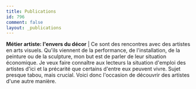 ```yaml
---
title: Publications
id: 796
comment: false
layout: _publications
---
```


**Métier artiste: l'envers du décor** | Ce sont des rencontres avec des artistes en arts visuels. Qu'ils viennent de la performance, de l'installation, de la peinture ou de la sculpture, mon but est de parler de leur situation économique. Je veux faire connaître aux lecteurs la situation d'emploi des artistes d'ici et la précarité que certains d'entre eux peuvent vivre. Sujet presque tabou, mais crucial. Voici donc l'occasion de découvrir des artistes d'une autre manière.